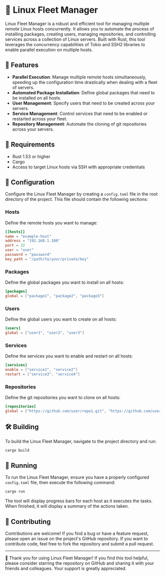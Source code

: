 # 🐧 Linux Fleet Manager

Linux Fleet Manager is a robust and efficient tool for managing multiple remote Linux hosts concurrently. It allows you to automate the process of installing packages, creating users, managing repositories, and controlling services across a collection of Linux servers. Built with Rust, this tool leverages the concurrency capabilities of Tokio and SSH2 libraries to enable parallel execution on multiple hosts.

## 🌟 Features

- **Parallel Execution**: Manage multiple remote hosts simultaneously, speeding up the configuration time drastically when dealing with a fleet of servers.
- **Automated Package Installation**: Define global packages that need to be installed on all hosts.
- **User Management**: Specify users that need to be created across your servers.
- **Service Management**: Control services that need to be enabled or restarted across your fleet.
- **Repository Management**: Automate the cloning of git repositories across your servers.

## 🔧 Requirements

- Rust 1.53 or higher
- Cargo
- Access to target Linux hosts via SSH with appropriate credentials

## 📝 Configuration

Configure the Linux Fleet Manager by creating a `config.toml` file in the root directory of the project. This file should contain the following sections:

### Hosts

Define the remote hosts you want to manage:

```toml
[[hosts]]
name = "example-host"
address = "192.168.1.100"
port = 22
user = "user"
password = "password"
key_path = "/path/to/your/private/key"
```

### Packages

Define the global packages you want to install on all hosts:

```toml
[packages]
global = ["package1", "package2", "package3"]
```

### Users

Define the global users you want to create on all hosts:

```toml
[users]
global = ["user1", "user2", "user3"]
```

### Services

Define the services you want to enable and restart on all hosts:

```toml
[services]
enable = ["service1", "service2"]
restart = ["service3", "service4"]
```

### Repositories

Define the git repositories you want to clone on all hosts:

```toml
[repositories]
global = ["https://github.com/user/repo1.git", "https://github.com/user/repo2.git"]
```

## 🛠 Building

To build the Linux Fleet Manager, navigate to the project directory and run:

```bash
cargo build
```

## 🚀 Running

To run the Linux Fleet Manager, ensure you have a properly configured `config.toml` file, then execute the following command:

```bash
cargo run
```

The tool will display progress bars for each host as it executes the tasks. When finished, it will display a summary of the actions taken.

## 🤝 Contributing

Contributions are welcome! If you find a bug or have a feature request, please open an issue on the project's GitHub repository. If you want to contribute code, feel free to fork the repository and submit a pull request.

---

🙏 Thank you for using Linux Fleet Manager! If you find this tool helpful, please consider starring the repository on GitHub and sharing it with your friends and colleagues. Your support is greatly appreciated.
